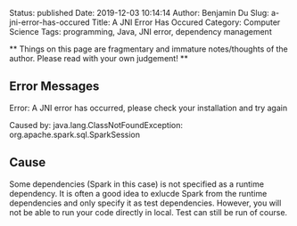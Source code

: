 Status: published
Date: 2019-12-03 10:14:14
Author: Benjamin Du
Slug: a-jni-error-has-occured
Title: A JNI Error Has Occured
Category: Computer Science
Tags: programming, Java, JNI error, dependency management

**
Things on this page are fragmentary and immature notes/thoughts of the author.
Please read with your own judgement!
**

## Error Messages

Error: A JNI error has occurred, please check your installation and try again 

Caused by: java.lang.ClassNotFoundException: org.apache.spark.sql.SparkSession


## Cause

Some dependencies (Spark in this case) is not specified as a runtime dependency.
It is often a good idea to exlucde Spark from the runtime dependencies
and only specify it as test dependencies.
However, 
you will not be able to run your code directly in local.
Test can still be run of course.
